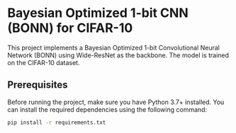 # Bayesian Optimized 1-bit CNN (BONN) for CIFAR-10

This project implements a Bayesian Optimized 1-bit Convolutional Neural Network (BONN) using Wide-ResNet as the backbone. The model is trained on the CIFAR-10 dataset.

## Prerequisites

Before running the project, make sure you have Python 3.7+ installed. You can install the required dependencies using the following command:

```bash
pip install -r requirements.txt
